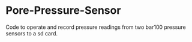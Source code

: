 # Pore-Pressure-Sensor
Code to operate and record pressure readings from two bar100 pressure sensors to a sd card.

